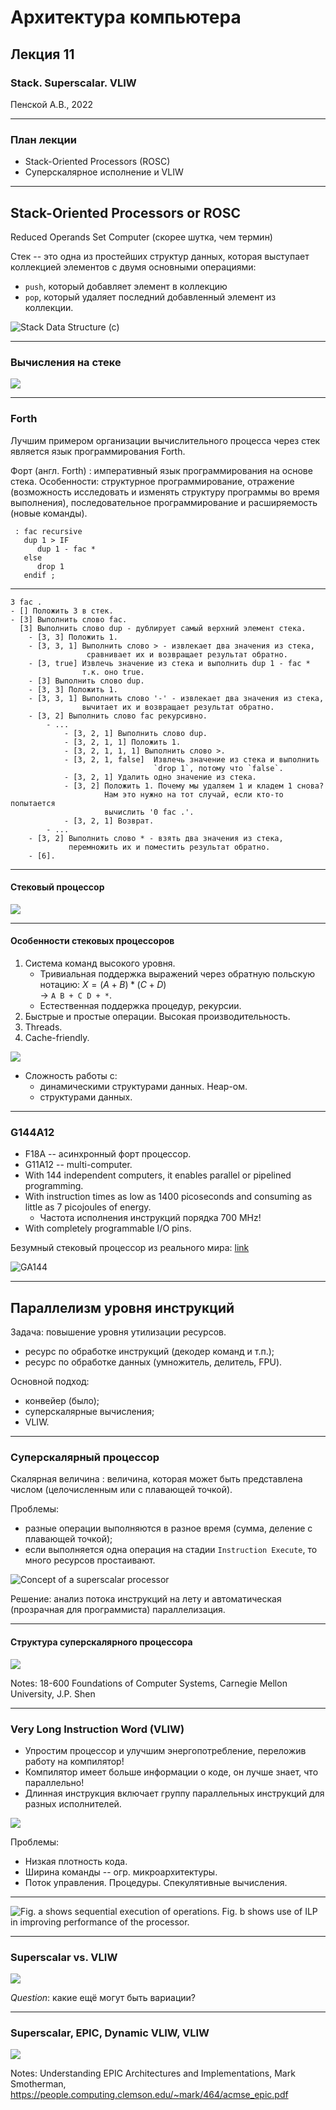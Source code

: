 # Архитектура компьютера

## Лекция 11

### Stack. Superscalar. VLIW

Пенской А.В., 2022

----

### План лекции

- Stack-Oriented Processors (ROSC)
- Суперскалярное исполнение и VLIW

---

## Stack-Oriented Processors or ROSC

Reduced Operands Set Computer (скорее шутка, чем термин)

Стек -- это одна из простейших структур данных, которая выступает коллекцией элементов с двумя основными операциями:

- `push`, который добавляет элемент в коллекцию
- `pop`, который удаляет последний добавленный элемент из коллекции.

![_Stack Data Structure (c)_](../fig/stack.jpg) <!-- .element height="300px" -->

----

### Вычисления на стеке

![](../fig/proc-stack-evaluation-example.png) <!-- .element height="600" -->

----

### Forth

Лучшим примером организации вычислительного процесса через стек является язык программирования Forth.

Форт (англ. Forth)
: императивный язык программирования на основе стека. Особенности: структурное программирование, отражение (возможность исследовать и изменять структуру программы во время выполнения), последовательное программирование и расширяемость (новые команды).

```text
 : fac recursive
   dup 1 > IF
      dup 1 - fac *
   else
      drop 1
   endif ;
```

----

```text
3 fac .
- [] Положить 3 в стек.
- [3] Выполнить слово fac.
  [3] Выполнить слово dup - дублирует самый верхний элемент стека.
    - [3, 3] Положить 1.
    - [3, 3, 1] Выполнить слово > - извлекает два значения из стека, 
                 сравнивает их и возвращает результат обратно.
    - [3, true] Извлечь значение из стека и выполнить dup 1 - fac *  
                т.к. оно true.
    - [3] Выполнить слово dup.
    - [3, 3] Положить 1.
    - [3, 3, 1] Выполнить слово '-' - извлекает два значения из стека, 
                вычитает их и возвращает результат обратно.
    - [3, 2] Выполнить слово fac рекурсивно.
        - ...
            - [3, 2, 1] Выполнить слово dup.
            - [3, 2, 1, 1] Положить 1.
            - [3, 2, 1, 1, 1] Выполнить слово >.
            - [3, 2, 1, false]  Извлечь значение из стека и выполнить 
                                `drop 1`, потому что `false`.
            - [3, 2, 1] Удалить одно значение из стека.
            - [3, 2] Положить 1. Почему мы удаляем 1 и кладем 1 снова? 
                     Нам это нужно на тот случай, если кто-то попытается 
                     вычислить '0 fac .'.
            - [3, 2, 1] Возврат.
        - ...
    - [3, 2] Выполнить слово * - взять два значения из стека, 
             перемножить их и поместить результат обратно.
    - [6].
```

----

#### Стековый процессор

![](../fig/proc-stack.png)

----

#### Особенности стековых процессоров

<div class="row"><div class="col">

1. Система команд высокого уровня.
    - Тривиальная поддержка выражений через обратную польскую нотацию: $X=(A+B)*(C+D)$ <br/> $\rightarrow$ `A B + C D + *`.
    - Естественная поддержка процедур, рекурсии.
2. Быстрые и простые операции. Высокая производительность.
3. Threads.
4. Cache-friendly.

</div><div class="col">

![](../fig/proc-stack-classes.png)

- Сложность работы с:
    - динамическими структурами данных. Heap-ом.
    - структурами данных.

</div></div>

----

### G144A12

<div class="row"><div class="col">

- F18A -- асинхронный форт процессор.
- G11A12 -- multi-computer.
- With 144 independent computers, it enables parallel or pipelined programming.
- With instruction times as low as 1400 picoseconds and consuming as little as 7 picojoules of energy.
    - Частота исполнения инструкций порядка 700 MHz!
- With completely programmable I/O pins.

</div><div class="col">

Безумный стековый процессор из реального мира: [link](https://cyberleninka.ru/article/n/protsessory-greenarrays-ga144/pdf)

![_GA144_](../fig/GA144.jpg) <!-- .element height="500px" -->

</div></div>

---

## Параллелизм уровня инструкций

Задача: повышение уровня утилизации ресурсов.

- ресурс по обработке инструкций (декодер команд и т.п.);
- ресурс по обработке данных (умножитель, делитель, FPU).

Основной подход:

- конвейер (было);
- суперскалярные вычисления;
- VLIW.

----

### Суперскалярный процессор

<div class="row"><div class="col">

Скалярная величина
: величина, которая может быть представлена числом (целочисленным или с плавающей точкой).

Проблемы:

- разные операции выполняются в разное время (сумма, деление с плавающей точкой);
- если выполняется одна операция на стадии `Instruction Execute`, то много ресурсов простаивают.

</div><div class="col">

![Concept of a superscalar processor](../fig/superscalar-processor.gif)

Решение: анализ потока инструкций на лету и автоматическая (прозрачная для программиста) параллелизация.

</div></div>

----

#### Структура суперскалярного процессора

![](../fig/proc-superscalar-processor-organisation.png) <!-- .element height="600" -->

Notes: 18-600 Foundations of Computer Systems, Carnegie Mellon University, J.P. Shen

----

### Very Long Instruction Word (VLIW)

<div class="row"><div class="col">

- Упростим процессор и улучшим энергопотребление, переложив работу на компилятор!
- Компилятор имеет больше информации о коде, он лучше знает, что параллельно!
- Длинная инструкция включает группу параллельных инструкций для разных исполнителей.

</div><div class="col">

![](../fig/vliw-instruction.png)

Проблемы:

- Низкая плотность кода.
- Ширина команды -- огр. микроархитектуры.
- Поток управления. Процедуры. Спекулятивные вычисления.

</div></div>

----

![_Fig. a shows sequential execution of operations. Fig. b shows use of ILP in improving performance of the processor._](../fig/instruction-seq.png)

----

### Superscalar vs. VLIW

![](../fig/proc-superscalar-vs-vliw.jpg)<!-- .element height="500" -->

*Question*: какие ещё могут быть вариации?

----

### Superscalar, EPIC, Dynamic VLIW, VLIW

![](../fig/proc-superscalar-epic-vliw.png)

Notes: Understanding EPIC Architectures and Implementations, Mark Smotherman, <https://people.computing.clemson.edu/~mark/464/acmse_epic.pdf>

